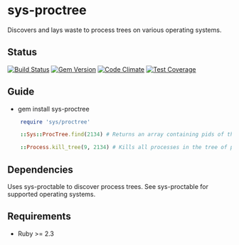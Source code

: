 sys-proctree
============

Discovers and lays waste to process trees on various operating systems.

Status
------

[![Build Status](https://travis-ci.org/MYOB-Technology/sys-proctree.svg)](https://travis-ci.org/MYOB-Technology/sys-proctree)
[![Gem Version](https://badge.fury.io/rb/sys-proctree.svg)](http://badge.fury.io/rb/sys-proctree)
[![Code Climate](https://codeclimate.com/github/MYOB-Technology/sys-proctree/badges/gpa.svg)](https://codeclimate.com/github/MYOB-Technology/sys-proctree)
[![Test Coverage](https://codeclimate.com/github/MYOB-Technology/sys-proctree/badges/coverage.svg)](https://codeclimate.com/github/MYOB-Technology/sys-proctree/coverage)

Guide
-----

* gem install sys-proctree

```ruby
    require 'sys/proctree'

    ::Sys::ProcTree.find(2134) # Returns an array containing pids of the process tree whose root has pid 2134, children first

    ::Process.kill_tree(9, 2134) # Kills all processes in the tree of pid 2134 using kill signal 9
```

Dependencies
------------

Uses sys-proctable to discover process trees.  See sys-proctable for supported operating systems.

Requirements
------------

* Ruby >= 2.3
